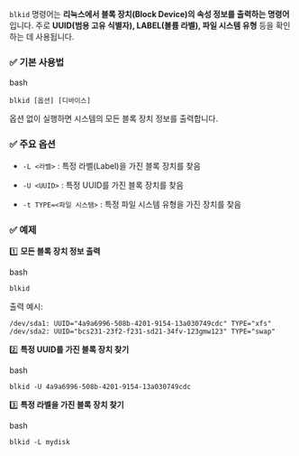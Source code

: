 `blkid` 명령어는 **리눅스에서 블록 장치(Block Device)의 속성 정보를 출력하는 명령어**입니다. 주로 **UUID(범용 고유 식별자), LABEL(볼륨 라벨), 파일 시스템 유형** 등을 확인하는 데 사용됩니다.

### ✅ 기본 사용법

bash

```
blkid [옵션] [디바이스]
```

옵션 없이 실행하면 시스템의 모든 블록 장치 정보를 출력합니다.

### ✅ 주요 옵션

- `-L <라벨>` : 특정 라벨(Label)을 가진 블록 장치를 찾음
    
- `-U <UUID>` : 특정 UUID를 가진 블록 장치를 찾음
    
- `-t TYPE=<파일 시스템>` : 특정 파일 시스템 유형을 가진 장치를 찾음
    

### ✅ 예제

1️⃣ **모든 블록 장치 정보 출력**

bash

```
blkid
```

출력 예시:

```
/dev/sda1: UUID="4a9a6996-508b-4201-9154-13a030749cdc" TYPE="xfs"
/dev/sda2: UUID="bcs231-23f2-f231-sd21-34fv-123gmw123" TYPE="swap"
```

2️⃣ **특정 UUID를 가진 블록 장치 찾기**

bash

```
blkid -U 4a9a6996-508b-4201-9154-13a030749cdc
```

3️⃣ **특정 라벨을 가진 블록 장치 찾기**

bash

```
blkid -L mydisk
```